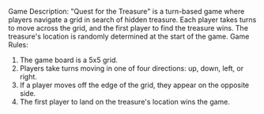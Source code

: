 Game Description:
"Quest for the Treasure" is a turn-based game where players navigate a grid in search of hidden
treasure. Each player takes turns to move across the grid, and the first player to find the treasure
wins. The treasure's location is randomly determined at the start of the game.
Game Rules:
1. The game board is a 5x5 grid.
2. Players take turns moving in one of four directions: up, down, left, or right.
3. If a player moves off the edge of the grid, they appear on the opposite side.
4. The first player to land on the treasure's location wins the game.
